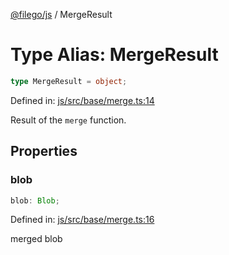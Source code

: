 [@filego/js](../README.md) / MergeResult

# Type Alias: MergeResult

```ts
type MergeResult = object;
```

Defined in: [js/src/base/merge.ts:14](https://github.com/alpheustangs/filego.js/blob/2a25fe3fdc1a0816f27fbb873f77aac511984242/packages/js/src/base/merge.ts#L14)

Result of the `merge` function.

## Properties

### blob

```ts
blob: Blob;
```

Defined in: [js/src/base/merge.ts:16](https://github.com/alpheustangs/filego.js/blob/2a25fe3fdc1a0816f27fbb873f77aac511984242/packages/js/src/base/merge.ts#L16)

merged blob
